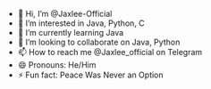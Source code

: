- 👋 Hi, I’m @Jaxlee-Official
- 👀 I’m interested in Java, Python, C
- 🌱 I’m currently learning Java  
- 💞️ I’m looking to collaborate on Java, Python  
- 📫 How to reach me @Jaxlee_official on Telegram
- 😄 Pronouns: He/Him
- ⚡ Fun fact: Peace Was Never an Option

<!---
Jaxlee-Official/Jaxlee-Official is a ✨ special ✨ repository because its `README.md` (this file) appears on your GitHub profile.
You can click the Preview link to take a look at your changes.
--->
